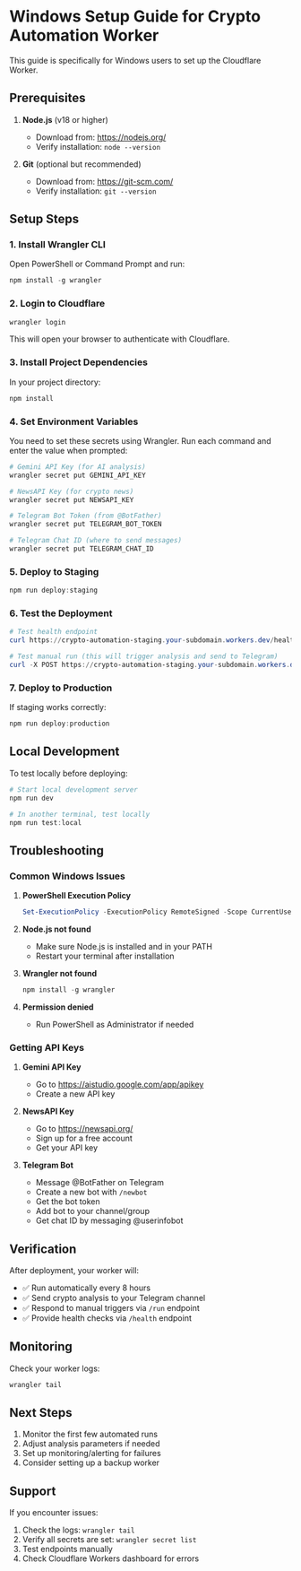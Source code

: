 # Windows Setup Guide for Crypto Automation Worker

This guide is specifically for Windows users to set up the Cloudflare Worker.

## Prerequisites

1. **Node.js** (v18 or higher)
   - Download from: https://nodejs.org/
   - Verify installation: `node --version`

2. **Git** (optional but recommended)
   - Download from: https://git-scm.com/
   - Verify installation: `git --version`

## Setup Steps

### 1. Install Wrangler CLI

Open PowerShell or Command Prompt and run:

```powershell
npm install -g wrangler
```

### 2. Login to Cloudflare

```powershell
wrangler login
```

This will open your browser to authenticate with Cloudflare.

### 3. Install Project Dependencies

In your project directory:

```powershell
npm install
```

### 4. Set Environment Variables

You need to set these secrets using Wrangler. Run each command and enter the value when prompted:

```powershell
# Gemini API Key (for AI analysis)
wrangler secret put GEMINI_API_KEY

# NewsAPI Key (for crypto news)
wrangler secret put NEWSAPI_KEY

# Telegram Bot Token (from @BotFather)
wrangler secret put TELEGRAM_BOT_TOKEN

# Telegram Chat ID (where to send messages)
wrangler secret put TELEGRAM_CHAT_ID
```

### 5. Deploy to Staging

```powershell
npm run deploy:staging
```

### 6. Test the Deployment

```powershell
# Test health endpoint
curl https://crypto-automation-staging.your-subdomain.workers.dev/health

# Test manual run (this will trigger analysis and send to Telegram)
curl -X POST https://crypto-automation-staging.your-subdomain.workers.dev/run
```

### 7. Deploy to Production

If staging works correctly:

```powershell
npm run deploy:production
```

## Local Development

To test locally before deploying:

```powershell
# Start local development server
npm run dev

# In another terminal, test locally
npm run test:local
```

## Troubleshooting

### Common Windows Issues

1. **PowerShell Execution Policy**
   ```powershell
   Set-ExecutionPolicy -ExecutionPolicy RemoteSigned -Scope CurrentUser
   ```

2. **Node.js not found**
   - Make sure Node.js is installed and in your PATH
   - Restart your terminal after installation

3. **Wrangler not found**
   ```powershell
   npm install -g wrangler
   ```

4. **Permission denied**
   - Run PowerShell as Administrator if needed

### Getting API Keys

1. **Gemini API Key**
   - Go to https://aistudio.google.com/app/apikey
   - Create a new API key

2. **NewsAPI Key**
   - Go to https://newsapi.org/
   - Sign up for a free account
   - Get your API key

3. **Telegram Bot**
   - Message @BotFather on Telegram
   - Create a new bot with `/newbot`
   - Get the bot token
   - Add bot to your channel/group
   - Get chat ID by messaging @userinfobot

## Verification

After deployment, your worker will:

- ✅ Run automatically every 8 hours
- ✅ Send crypto analysis to your Telegram channel
- ✅ Respond to manual triggers via `/run` endpoint
- ✅ Provide health checks via `/health` endpoint

## Monitoring

Check your worker logs:

```powershell
wrangler tail
```

## Next Steps

1. Monitor the first few automated runs
2. Adjust analysis parameters if needed
3. Set up monitoring/alerting for failures
4. Consider setting up a backup worker

## Support

If you encounter issues:

1. Check the logs: `wrangler tail`
2. Verify all secrets are set: `wrangler secret list`
3. Test endpoints manually
4. Check Cloudflare Workers dashboard for errors
